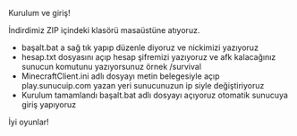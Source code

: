 Kurulum ve giriş!

İndirdimiz ZIP içindeki klasörü masaüstüne atıyoruz.

- başalt.bat a sağ tık yapıp düzenle diyoruz ve nickimizi yazıyoruz
- hesap.txt dosyasını açıp hesap şifremizi yazıyoruz ve afk kalacağınız sunucun komutunu yazıyorsunuz örnek /survival
- MinecraftClient.ini adlı dosyayı metin belegesiyle açıp play.sunucuip.com yazan yeri sunucunuzun ip siyle değiştiriyoruz
- Kurulum tamamlandı başalt.bat adlı dosyayı açıyoruz otomatik sunucuya giriş yapıyoruz

İyi oyunlar!
